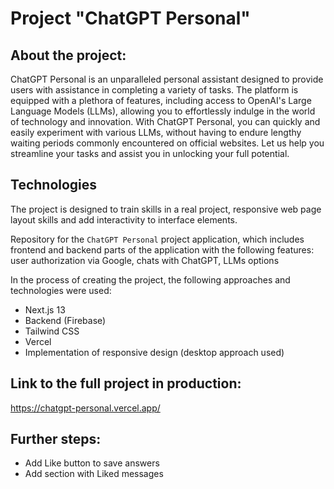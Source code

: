 # Project "ChatGPT Personal"

## About the project:
ChatGPT Personal is an unparalleled personal assistant designed to provide users with assistance in completing a variety of tasks. The platform is equipped with a plethora of features, including access to OpenAI's Large Language Models (LLMs), allowing you to effortlessly indulge in the world of technology and innovation. With ChatGPT Personal, you can quickly and easily experiment with various LLMs, without having to endure lengthy waiting periods commonly encountered on official websites. Let us help you streamline your tasks and assist you in unlocking your full potential.

## Technologies
The project is designed to train skills in a real project, responsive web page layout skills and add interactivity to interface elements.

Repository for the `ChatGPT Personal` project application, which includes frontend and backend parts of the application with the following features: user authorization via Google, chats with ChatGPT, LLMs options

In the process of creating the project, the following approaches and technologies were used:

* Next.js 13
* Backend (Firebase)
* Tailwind CSS
* Vercel
* Implementation of responsive design (desktop approach used)

## Link to the full project in production:
https://chatgpt-personal.vercel.app/

## Further steps:
* Add Like button to save answers
* Add section with Liked messages
